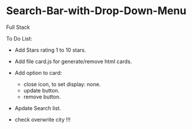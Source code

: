 # Search-Bar-with-Drop-Down-Menu
Full Stack 

To Do List:
- Add Stars rating 1 to 10 stars.
- Add file card.js for generate/remove html cards.
- Add option to card:
    - close icon, to set display: none.
    - update button.
    - remove button.

- Apdate Search list.
- check overwrite city !!! 

